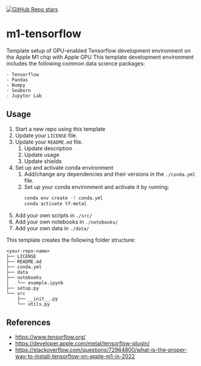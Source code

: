 [![GitHub Repo stars](https://img.shields.io/github/stars/ruankie/m1-tensorflow)](https://github.com/ruankie/m1-tensorflow)

# m1-tensorflow
Template setup of GPU-enabled Tensorflow development environment on the Apple M1 chip with Apple GPU
This template development environment includes the following common data science packages:

    - Tensorflow
    - Pandas
    - Numpy
    - Seaborn
    - Jupyter Lab

## Usage
1. Start a new repo using this template
2. Update your `LICENSE` file.
3. Update your `README.md` file.
   1. Update description
   2. Update usage
   3. Update shields
4. Set up and activate conda environment
   1. Add/change any dependencies and their versions in the `./conda.yml` file.
   2. Set up your conda environment and activate it by running:
        ```bash
        conda env create -f conda.yml
        conda activate tf-metal
        ```
5. Add your own scripts in `./src/`
6. Add your own notebooks in `./notebooks/`
7. Add your own data in `./data/`

This template creates the following folder structure:

```
<your-repo-name>
├── LICENSE
├── README.md
├── conda.yml
├── data
├── notebooks
│   └── example.ipynb
├── setup.py
└── src
    ├── __init__.py
    └── utils.py
```
## References
- https://www.tensorflow.org/
- https://developer.apple.com/metal/tensorflow-plugin/
- https://stackoverflow.com/questions/72964800/what-is-the-proper-way-to-install-tensorflow-on-apple-m1-in-2022